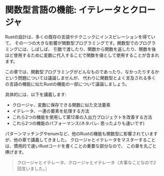 # 関数型言語の機能: イテレータとクロージャ
Rustの設計は、多くの既存の言語やテクニックにインスピレーションを得ていて、 その一つの大きな影響が関数型プログラミングです。関数型でのプログラミングには、しばしば、 引数で渡したり、関数から関数を返したり、関数を後ほど使用するために変数に代入することで関数を値として使用することが含まれます。

この章では、関数型プログラミングがどんなものであったり、なかったりするかという問題については議論しませんが、 代わりに関数型とよく言及される多くの言語の機能に似たRustの機能の一部について議論しましょう。

具体的には、以下を講義します:

- クロージャ、変数に保存できる関数に似た文法要素
- イテレータ、一連の要素を処理する方法
- これら2つの機能を使用して第12章の入出力プロジェクトを改善する方法
- これら2つの機能のパフォーマンス(ネタバレ: 思ったよりも速いです)

パターンマッチングやenumなど、他のRustの機能も関数型に影響されていますが、他の章で講義してきました。 クロージャとイテレータをマスターすることは、慣用的で速いRustコードを書くことの重要な部分なので、 この章を丸ごと捧げます。

> クロージャとイテレータ、クロージャとイテレータ（大事なことなので2回言いました。）
